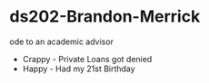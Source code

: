 # ds202-Brandon-Merrick
ode to an academic advisor
  - Crappy - Private Loans got denied
  - Happy - Had my 21st Birthday
